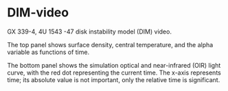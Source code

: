 # DIM-video
GX 339-4, 4U 1543 -47 disk instability model (DIM) video.

The top panel shows surface density, central temperature, and the alpha variable as functions of time.

The bottom panel shows the simulation optical and near-infrared (OIR) light curve, with the red dot representing the current time. The x-axis represents time; its absolute value is not important, only the relative time is significant.
